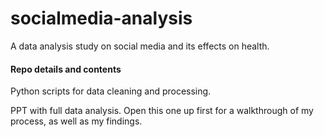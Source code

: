 # socialmedia-analysis

A data analysis study on social media and its effects on health.

#### Repo details and contents
Python scripts for data cleaning and processing.

PPT with full data analysis. Open this one up first for a walkthrough of my process, as well as my findings.

